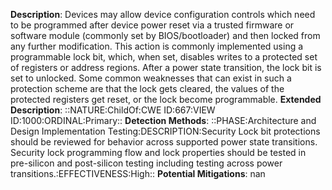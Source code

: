 **Description**: Devices may allow device configuration controls which need to be programmed after device power reset via a trusted firmware or software module (commonly set by BIOS/bootloader) and then locked from any further modification. This action is commonly implemented using a programmable lock bit, which, when set, disables writes to a protected set of registers or address regions. After a power state transition, the lock bit is set to unlocked. Some common weaknesses that can exist in such a protection scheme are that the lock gets cleared, the values of the protected registers get reset, or the lock become programmable.
**Extended Description**: ::NATURE:ChildOf:CWE ID:667:VIEW ID:1000:ORDINAL:Primary::
**Detection Methods**: ::PHASE:Architecture and Design Implementation Testing:DESCRIPTION:Security Lock bit protections should be reviewed for behavior across supported power state transitions. Security lock programming flow and lock properties should be tested in pre-silicon and post-silicon testing including testing across power transitions.:EFFECTIVENESS:High::
**Potential Mitigations**: nan